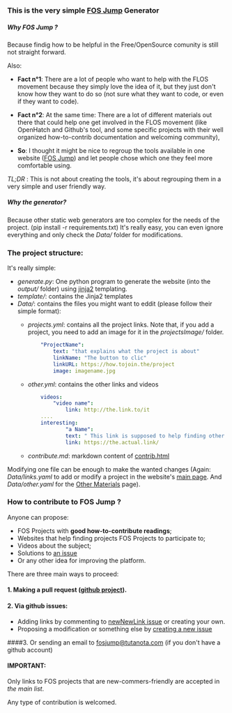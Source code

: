 ### This is the very simple [FOS Jump](https://fosjump.github.io) Generator

##### Why *FOS Jump* ?
Because findig how to be helpful in the Free/OpenSource comunity is still not straight forward.

Also:

- **Fact n°1**: There are a lot of people who want to help with the FLOS movement because they simply love the idea of it, but they just don't know how they want to do so (not sure what they want to code, or even if they want to code). 

- **Fact n°2**: At the same time: There are a lot of different materials out there that could help one get involved in the FLOS movement (like OpenHatch and Github's tool, and some specific projects with their well organized how-to-contrib documentation and welcoming community), 

- **So**: I thought it might be nice to regroup the tools available in one website ([FOS Jump](https://fosjump.github.io/)) and let people chose which one they feel more comfortable using.

*TL;DR* : This is not about creating the tools, it's about regrouping them in a very simple and user friendly way.


##### Why the generator? 
Because other static web generators are too complex for the needs of the project. (pip install -r requirements.txt)
It's really easy, you can even ignore everything and only check the *Data/* folder for modifications. 

### The project structure:

It's really simple:
* *generate.py*: One python program to generate the website (into the *output/* folder) using [jinja2](http://jinja.pocoo.org/) templating. 
* *template/*: contains the Jinja2 templates
* *Data/*: contains the files you might want to eddit (please follow their simple format):
	* *projects.yml*: contains all the project links. Note that, if you add a project, you need to add an image for it in the *projectsImage/* folder.

		```yaml
			"ProjectName":
			    text: "that explains what the project is about"
			    linkName: "The button to clic"
			    linkURL: https://how.tojoin.the/project
			    image: imagename.jpg
		```	

	* *other.yml*: contains the other links and videos

		```yaml
			videos:
				"video name":
					link: http://the.link.to/it
			....
			interesting:
	    			"a Name": 
					text: " This link is supposed to help finding other Open Source projects to contribute to"
					link: https://the.actual.link/

		```
	* *contribute.md*: markdown content of [contrib.html](https://fosjump.github.io/contrib.html)
		

Modifying one file can be enough to make the wanted changes (Again: *Data/links.yaml* to add or modify a project in the website's [main page](https://fosjump.github.io/). And *Data/other.yaml* for the [Other Materials](https://fosjump.github.io/other.html) page).


### How to contribute to **FOS Jump** ?

Anyone can propose:

* FOS Projects with **good how-to-contribute readings**;
* Websites that help finding projects FOS Projects to participate to;
* Videos about the subject;
* Solutions to [an issue](https://github.com/fosjump/fosjump/issues)
* Or any other idea for improving the platform.

There are three main ways to proceed:

#### 1. Making a pull request ([github project]()).

#### 2. Via github issues: 
* Adding links by commenting to [newNewLink issue](https://github.com/fosjump/fosjump/issues/2) or creating your own.
* Proposing a modification or something else by [creating a new issue](https://github.com/fosjump/fosjump/issues)

####3. Or sending an email to fosjump@tutanota.com (if you don't have a github account)


#### **IMPORTANT**: 
Only links to FOS projects that are new-commers-friendly are accepted in *the main list*. 

Any type of contribution is welcomed.

